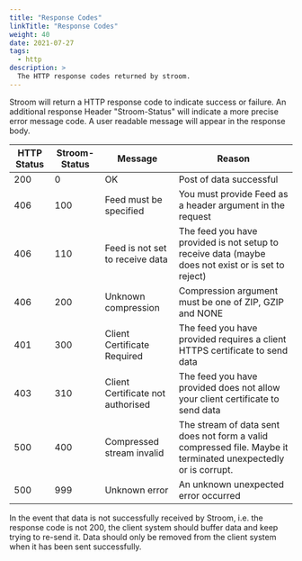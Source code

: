 ```yaml
---
title: "Response Codes"
linkTitle: "Response Codes"
weight: 40
date: 2021-07-27
tags:
  - http
description: >
  The HTTP response codes returned by stroom.
---
```


Stroom will return a HTTP response code to indicate success or failure.
An additional response Header "Stroom-Status" will indicate a more precise error message code.
A user readable message will appear in the response body.

| HTTP Status | Stroom-Status | Message                           | Reason                                                                                                          |
| ---         | ---           | ---                               | ---                                                                                                             |
| 200         | 0             | OK                                | Post of data successful                                                                                         |
| 406         | 100           | Feed must be specified            | You must provide Feed as a header argument in the request                                                       |
| 406         | 110           | Feed is not set to receive data   | The feed you have provided is not setup to receive data (maybe does not exist or is set to reject)              |
| 406         | 200           | Unknown compression               | Compression argument must be one of ZIP, GZIP and NONE                                                          |
| 401         | 300           | Client Certificate Required       | The feed you have provided requires a client HTTPS certificate to send data                                     |
| 403         | 310           | Client Certificate not authorised | The feed you have provided does not allow your client certificate to send data                                  |
| 500         | 400           | Compressed stream invalid         | The stream of data sent does not form a valid compressed file.  Maybe it terminated unexpectedly or is corrupt. |
| 500         | 999           | Unknown error                     | An unknown unexpected error occurred                                                                            |

In the event that data is not successfully received by Stroom, i.e. the response code is not 200, the client system should buffer data and keep trying to re-send it.
Data should only be removed from the client system when it has been sent successfully.

